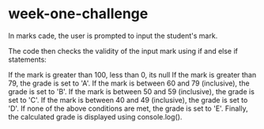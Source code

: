 # week-one-challenge
In marks cade, the user is prompted to input the student's mark.

The code then checks the validity of the input mark using if and else if statements:

If the mark is greater than 100, less than 0, its null
If the mark is greater than 79, the grade is set to 'A'.
If the mark is between 60 and 79 (inclusive), the grade is set to 'B'.
If the mark is between 50 and 59 (inclusive), the grade is set to 'C'.
If the mark is between 40 and 49 (inclusive), the grade is set to 'D'.
If none of the above conditions are met, the grade is set to 'E'.
Finally, the calculated grade is displayed using console.log().
